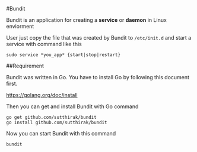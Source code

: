 #Bundit

Bundit is an application for creating a **service** or **daemon** in Linux enviorment

User just copy the file that was created by Bundit to `/etc/init.d` and start a service with command like this

```
sudo service *you_app* {start|stop|restart}
```

##Requirement

Bundit was written in Go. You have to install Go by following this document first.

https://golang.org/doc/install

Then you can get and install Bundit with Go command

```
go get github.com/sutthirak/bundit
go install github.com/sutthirak/bundit
```

Now you can start Bundit with this command

```
bundit
```
